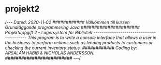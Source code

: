 # projekt2
/*---																			                                    Dated: 2020-11-02
############  	Välkommen till kursen Grundläggande programmering Java     ######################
					Projektuppgift 2 - Lagersystem för Bibliotek
					-------------------------------------------
This program is to write a console interface that allows a user in the business to perform
actions such as lending products to customers or checking the current inventory status.
############        Coding by: ARSALAN HABIB & NICHOLAS ANDERSSON.		#########################
---*/

